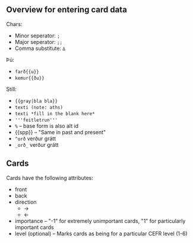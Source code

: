 ## Overview for entering card data

Chars:

- Minor seperator: `;`
- Major seperator: `;;`
- Comma substitute: `∆`

Þú:

- `farð{{u}}`
- `kemur{{ðu}}`

Stíll:

- `{{gray|bla bla}}`
- `texti (note: aths)`
- `texti *fill in the blank here*`
- `'''feitletrun'''`
- `%` – base form is also alt id
- {{spp}} – "Same in past and present"
- `^orð` verður grátt
- `_orð_` verður grátt

## Cards

Cards have the following attributes:

- front
- back
- direction
  - ->
  - <-
- importance – "-1" for extremely unimportant cards, "1" for particularly important cards
- level (optional) – Marks cards as being for a particular CEFR level (1-6)
